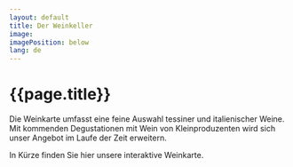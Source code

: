 ```yaml
---
layout: default
title: Der Weinkeller 
image: 
imagePosition: below
lang: de
---
```


{{page.title}}
==============
Die Weinkarte umfasst eine feine Auswahl tessiner und italienischer Weine. Mit kommenden Degustationen mit Wein von Kleinproduzenten wird sich unser Angebot im Laufe der Zeit erweitern. 

In Kürze finden Sie hier unsere interaktive Weinkarte.
